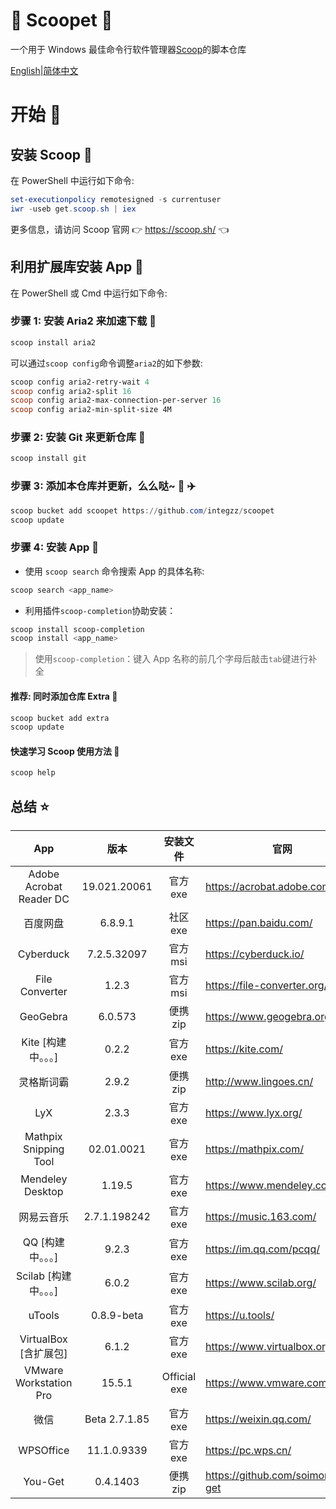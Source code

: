 <div align="left">
<h1 align="left"> 🍨 Scoopet 🍨 </h1>

<p>
一个用于 Windows 最佳命令行软件管理器<a href="https://github.com/lukesampson/scoop">Scoop</a>的脚本仓库
</p>

<p align="left">
        <a href="README.md">English</a>|<a href="README_CN.md">简体中文</a>
</p>
</div>

# 开始 🏃

## 安装 Scoop 🚴

在 PowerShell 中运行如下命令:

```powershell
set-executionpolicy remotesigned -s currentuser
iwr -useb get.scoop.sh | iex
```

更多信息，请访问 Scoop 官网 👉 https://scoop.sh/ 👈

## 利用扩展库安装 App 🚗

在 PowerShell 或 Cmd 中运行如下命令:

### 步骤 1: 安装 Aria2 来加速下载 🚅

```powershell
scoop install aria2
```

可以通过`scoop config`命令调整`aria2`的如下参数:

```powershell
scoop config aria2-retry-wait 4
scoop config aria2-split 16
scoop config aria2-max-connection-per-server 16
scoop config aria2-min-split-size 4M
```

### 步骤 2: 安装 Git 来更新仓库 🎫

```powershell
scoop install git
```

### 步骤 3: 添加本仓库并更新，么么哒~ 💋 ✈️

```powershell
scoop bucket add scoopet https://github.com/integzz/scoopet
scoop update
```

### 步骤 4: 安装 App 🚀

- 使用 `scoop search` 命令搜索 App 的具体名称:

```powershell
scoop search <app_name>
```

- 利用插件`scoop-completion`协助安装：

```powershell
scoop install scoop-completion
scoop install <app_name>
```

> 使用`scoop-completion`：键入 App 名称的前几个字母后敲击`tab`键进行补全

#### 推荐: 同时添加仓库 Extra 💯

```powershell
scoop bucket add extra
scoop update
```

#### 快速学习 Scoop 使用方法 📖

```powershell
scoop help
```

## 总结 ⭐️

|           App           |     版本      |   安装文件   | 官网                               |
| :---------------------: | :-----------: | :----------: | ---------------------------------- |
| Adobe Acrobat Reader DC | 19.021.20061  |   官方 exe   | https://acrobat.adobe.com/         |
|        百度网盘         |    6.8.9.1    |   社区 exe   | https://pan.baidu.com/             |
|        Cyberduck        |  7.2.5.32097  |   官方 msi   | https://cyberduck.io/              |
|     File Converter      |     1.2.3     |   官方 msi   | https://file-converter.org/        |
|        GeoGebra         |    6.0.573    |   便携 zip   | https://www.geogebra.org/          |
|   Kite [构建中。。。]   |     0.2.2     |   官方 exe   | https://kite.com/                  |
|       灵格斯词霸        |     2.9.2     |   便携 zip   | http://www.lingoes.cn/             |
|           LyX           |     2.3.3     |   官方 exe   | https://www.lyx.org/               |
|  Mathpix Snipping Tool  |  02.01.0021   |   官方 exe   | https://mathpix.com/               |
|    Mendeley Desktop     |    1.19.5     |   官方 exe   | https://www.mendeley.com/          |
|       网易云音乐        | 2.7.1.198242  |   官方 exe   | https://music.163.com/             |
|    QQ [构建中。。。]    |     9.2.3     |   官方 exe   | https://im.qq.com/pcqq/            |
|  Scilab [构建中。。。]  |     6.0.2     |   官方 exe   | https://www.scilab.org/            |
|         uTools          |  0.8.9-beta   |   官方 exe   | https://u.tools/                   |
|  VirtualBox [含扩展包]  |     6.1.2     |   官方 exe   | https://www.virtualbox.org/        |
| VMware Workstation Pro  |    15.5.1     | Official exe | https://www.vmware.com/            |
|          微信           | Beta 2.7.1.85 |   官方 exe   | https://weixin.qq.com/             |
|        WPSOffice        |  11.1.0.9339  |   官方 exe   | https://pc.wps.cn/                 |
|         You-Get         |   0.4.1403    |   便携 zip   | https://github.com/soimort/you-get |
